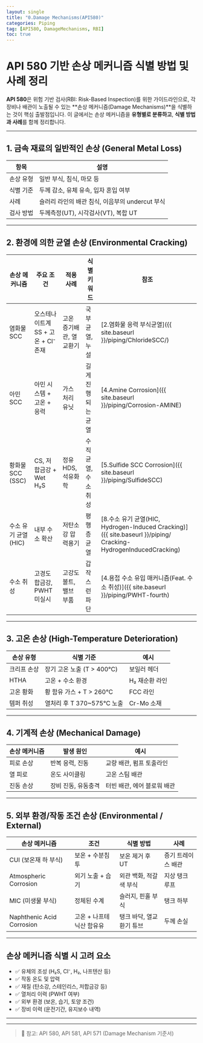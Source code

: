```yaml
---
layout: single
title: "0.Damage Mechanisms(API580)"
categories: Piping
tag: [API580, DamageMechanisms, RBI]
toc: true
---
```


# API 580 기반 손상 메커니즘 식별 방법 및 사례 정리

**API 580**은 위험 기반 검사(RBI: Risk-Based Inspection)를 위한 가이드라인으로, 각 장비나 배관이 노출될 수 있는 **손상 메커니즘(Damage Mechanisms)**을 식별하는 것이 핵심 출발점입니다. 이 글에서는 손상 메커니즘을 **유형별로 분류하고**, **식별 방법과 사례**를 함께 정리합니다.

---

## 1. 금속 재료의 일반적인 손상 (General Metal Loss)

| 항목      | 설명                                            |
| --------- | ----------------------------------------------- |
| 손상 유형 | 일반 부식, 침식, 마모 등                        |
| 식별 기준 | 두께 감소, 유체 유속, 입자 혼입 여부            |
| 사례      | 슬러리 라인의 배관 침식, 이음부의 undercut 부식 |
| 검사 방법 | 두께측정(UT), 시각검사(VT), 복합 UT             |

---

## 2. 환경에 의한 균열 손상 (Environmental Cracking)

| 손상 메커니즘        | 주요 조건                           | 적용 사례               | 식별 키워드         | 참조                                                         |
| -------------------- | ----------------------------------- | ----------------------- | ------------------- | ------------------------------------------------------------ |
| 염화물 SCC           | 오스테나이트계 SS + 고온 + Cl⁻ 존재 | 고온 증기배관, 열교환기 | 국부균열, 누설      | [2.염화물 응력 부식균열]({{ site.baseurl }}/piping/ChlorideSCC/) |
| 아민 SCC             | 아민 시스템 + 고온 + 응력           | 가스 처리 유닛          | 길게 진행되는 균열  | [4.Amine Corrosion]({{ site.baseurl }}/piping/Corrosion-AMINE) |
| 황화물 SCC (SSC)     | CS, 저합금강 + Wet H₂S              | 정유 HDS, 석유화학      | 수직 균열, 수소취성 | [5.Sulfide SCC Corrosion]({{ site.baseurl }}/piping/SulfideSCC) |
| 수소 유기 균열 (HIC) | 내부 수소 확산                      | 저탄소강 압력용기       | 평행층 균열         | [8.수소 유기 균열(HIC, Hydrogen-Induced Cracking)]({{ site.baseurl }}/piping/ Cracking-HydrogenInducedCracking) |
| 수소 취성            | 고경도 합금강, PWHT 미실시          | 고강도 볼트, 밸브 부품  | 갑작스런 파단       | [4.용접 수소 유입 매커니즘(Feat. 수소 취성)]({{ site.baseurl }}/piping/PWHT-fourth) |

---

## 3. 고온 손상 (High-Temperature Deterioration)

| 손상 유형   | 식별 기준                 | 예시           |
| ----------- | ------------------------- | -------------- |
| 크리프 손상 | 장기 고온 노출 (T > 400℃) | 보일러 헤더    |
| HTHA        | 고온 + 수소 환경          | H₂ 재순환 라인 |
| 고온 황화   | 황 함유 가스 + T > 260℃   | FCC 라인       |
| 템퍼 취성   | 열처리 후 T 370~575℃ 노출 | Cr-Mo 소재     |

---

## 4. 기계적 손상 (Mechanical Damage)

| 손상 메커니즘 | 발생 원인           | 예시                        |
| ------------- | ------------------- | --------------------------- |
| 피로 손상     | 반복 응력, 진동     | 교량 배관, 펌프 토출라인    |
| 열 피로       | 온도 사이클링       | 고온 스팀 배관              |
| 진동 손상     | 장비 진동, 유동충격 | 터빈 배관, 에어 블로워 배관 |

---

## 5. 외부 환경/작동 조건 손상 (Environmental / External)

| 손상 메커니즘             | 조건                     | 식별 방법                | 사례               |
| ------------------------- | ------------------------ | ------------------------ | ------------------ |
| CUI (보온재 하 부식)      | 보온 + 수분침투          | 보온 제거 후 UT          | 증기 트레이스 배관 |
| Atmospheric Corrosion     | 외기 노출 + 습기         | 외관 백화, 적갈색 부식   | 지상 탱크 루프     |
| MIC (미생물 부식)         | 정체된 수계              | 슬러지, 핀홀 부식        | 탱크 하부          |
| Naphthenic Acid Corrosion | 고온 + 나프테닉산 함유유 | 탱크 바닥, 열교환기 튜브 | 두께 손실          |

---

## 손상 메커니즘 식별 시 고려 요소

- ✅ 유체의 조성 (H₂S, Cl⁻, H₂, 나프텐산 등)
- ✅ 작동 온도 및 압력
- ✅ 재질 (탄소강, 스테인리스, 저합금강 등)
- ✅ 열처리 이력 (PWHT 여부)
- ✅ 외부 환경 (보온, 습기, 토양 조건)
- ✅ 장비 이력 (운전기간, 유지보수 내역)

---

---

> 📖 참고: API 580, API 581, API 571 (Damage Mechanism 기준서)
